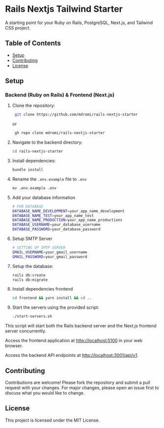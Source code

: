 # Rails Nextjs Tailwind Starter

A starting point for your Ruby on Rails, PostgreSQL, Next.js, and Tailwind CSS project.

## Table of Contents 

- [Setup](#setup)
- [Contributing](#contributing)
- [License](#license)

## Setup

### Backend (Ruby on Rails) & Frontend (Next.js)

1. Clone the repository:

   ```bash
    git clone https://github.com/mdromi/rails-nextjs-starter
   ``` 
   or
   ```bash
    gh repo clone mdromi/rails-nextjs-starter
   ``` 
2. Navigate to the backend directory:
    ```bash
    cd rails-nextjs-starter
    ```
3. Install dependencies:
    ```bash
    bundle install
    ```
4.  Rename the `.env.example` file to `.env`
    ```bash
    mv .env.example .env
    ```
4.  Add your database information
    ```bash
    # FOR DATABASE
    DATABASE_NAME_DEVELOPMENT=your_app_name_development
    DATABASE_NAME_TEST=your_app_name_test
    DATABASE_NAME_PRODUCTION=your_app_name_productions
    DATABASE_USERNAME=your_database_username
    DATABASE_PASSWORD=your_database_password
    ```
5. Setup SMTP Server
    ```bash
    # SETTING UP SMTP SERVER
    GMAIL_USERNAME=your_gmail_username
    GMAIL_PASSWORD=your_gmail_password
    ```
4. Setup the database:
    ```bash
    rails db:create
    rails db:migrate
    ```
5. Install dependencies frontend
    ```bash
    cd frontend && yarn install && cd ..
    ```
6. Start the servers using the provided script:
    ```bash
    ./start-servers.sh
    ```
This script will start both the Rails backend server and the Next.js frontend server concurrently.

Access the frontend application at [http://localhost:5100](http://localhost:5100) in your web browser.

Access the backend API endpoints at [http://localhost:3001/api/v1](http://localhost:3001/api/v1).

## Contributing

Contributions are welcome! Please fork the repository and submit a pull request with your changes. For major changes, please open an issue first to discuss what you would like to change.

## License

This project is licensed under the MIT License.
